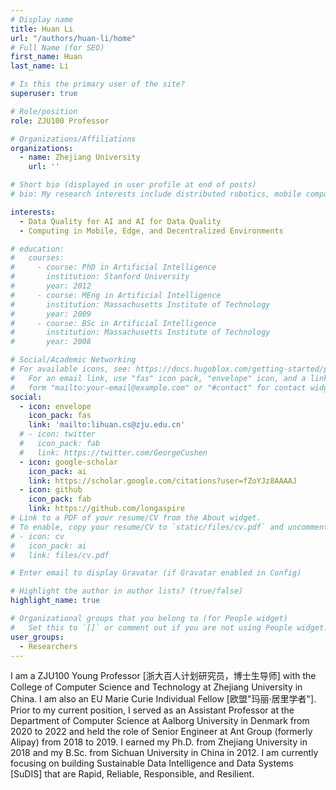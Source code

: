 ```yaml
---
# Display name
title: Huan Li
url: "/authors/huan-li/home"
# Full Name (for SEO)
first_name: Huan
last_name: Li

# Is this the primary user of the site?
superuser: true

# Role/position
role: ZJU100 Professor

# Organizations/Affiliations
organizations:
  - name: Zhejiang University
    url: ''

# Short bio (displayed in user profile at end of posts)
# bio: My research interests include distributed robotics, mobile computing and programmable matter.

interests:
  - Data Quality for AI and AI for Data Quality
  - Computing in Mobile, Edge, and Decentralized Environments

# education:
#   courses:
#     - course: PhD in Artificial Intelligence
#       institution: Stanford University
#       year: 2012
#     - course: MEng in Artificial Intelligence
#       institution: Massachusetts Institute of Technology
#       year: 2009
#     - course: BSc in Artificial Intelligence
#       institution: Massachusetts Institute of Technology
#       year: 2008

# Social/Academic Networking
# For available icons, see: https://docs.hugoblox.com/getting-started/page-builder/#icons
#   For an email link, use "fas" icon pack, "envelope" icon, and a link in the
#   form "mailto:your-email@example.com" or "#contact" for contact widget.
social:
  - icon: envelope
    icon_pack: fas
    link: 'mailto:lihuan.cs@zju.edu.cn'
  # - icon: twitter
  #   icon_pack: fab
  #   link: https://twitter.com/GeorgeCushen
  - icon: google-scholar
    icon_pack: ai
    link: https://scholar.google.com/citations?user=fZoYJz8AAAAJ
  - icon: github
    icon_pack: fab
    link: https://github.com/longaspire
# Link to a PDF of your resume/CV from the About widget.
# To enable, copy your resume/CV to `static/files/cv.pdf` and uncomment the lines below.
# - icon: cv
#   icon_pack: ai
#   link: files/cv.pdf

# Enter email to display Gravatar (if Gravatar enabled in Config)

# Highlight the author in author lists? (true/false)
highlight_name: true

# Organizational groups that you belong to (for People widget)
#   Set this to `[]` or comment out if you are not using People widget.
user_groups:
  - Researchers
---
```


I am a ZJU100 Young Professor [浙大百人计划研究员，博士生导师] with the College of Computer Science and Technology at Zhejiang University in China. I am also an EU Marie Curie Individual Fellow [欧盟"玛丽·居里学者"]. Prior to my current position, I served as an Assistant Professor at the Department of Computer Science at Aalborg University in Denmark from 2020 to 2022 and held the role of Senior Engineer at Ant Group (formerly Alipay) from 2018 to 2019. I earned my Ph.D. from Zhejiang University in 2018 and my B.Sc. from Sichuan University in China in 2012.
I am currently focusing on building Sustainable Data Intelligence and Data Systems [SuDIS] that are Rapid, Reliable, Responsible, and Resilient.
